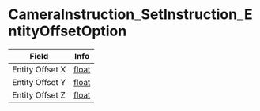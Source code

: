# CameraInstruction_SetInstruction_EntityOffsetOption

<table><thead><tr><th>Field</th><th>Info</th></tr></thead><tbody>
<tr><td>Entity Offset X</td><td><a href="../types/float.md">float</a></td></tr>
<tr><td>Entity Offset Y</td><td><a href="../types/float.md">float</a></td></tr>
<tr><td>Entity Offset Z</td><td><a href="../types/float.md">float</a></td></tr>
</tbody></table>